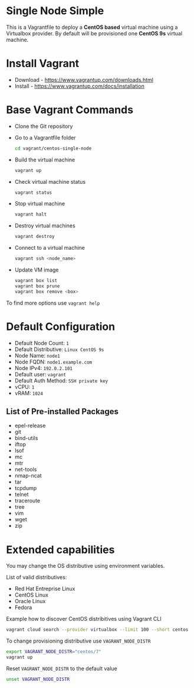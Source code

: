 Single Node Simple
======================

This is a Vagrantfile to deploy a **CentOS based** virtual machine using a Virtualbox provider. By default will be provisioned one **CentOS 9s** virtual machine.


# Install Vagrant

* Download - https://www.vagrantup.com/downloads.html
* Install - https://www.vagrantup.com/docs/installation

# Base Vagrant Commands

* Clone the Git repository
* Go to a Vagrantfile folder

  ```bash
  cd vagrant/centos-single-node
  ```

* Build the virtual machine

  ```bash
  vagrant up
  ```

* Check virtual machine status

  ```bash
  vagrant status
  ```

* Stop virtual machine

  ```bash
  vagrant halt
  ```

* Destroy virtual machines

  ```bash
  vagrant destroy
  ```

* Connect to a virtual machine

  ```bash
  vagrant ssh <node_name>
  ```

* Update VM image

  ```bash
  vagrant box list
  vagrant box prune
  vagrant box remove <box>
  ```

To find more options use `vagrant help`

# Default Configuration

* Default Node Count: `1`
* Default Distributive: `Linux CentOS 9s`
* Node Name: `node1`
* Node FQDN: `node1.example.com`
* Node IPv4: `192.0.2.101`
* Default user: `vagrant`
* Default Auth Method: `SSH private key`
* vCPU: `1`
* vRAM: `1024`

## List of Pre-installed Packages

* epel-release
* git
* bind-utils
* iftop
* lsof
* mc
* mtr
* net-tools
* nmap-ncat
* tar
* tcpdump
* telnet
* traceroute
* tree
* vim
* wget
* zip


Extended capabilities
=======================

You may change the OS distributive using environment variables.

List of valid distributives:

  * Red Hat Entreprise Linux
  * CentOS Linux
  * Oracle Linux
  * Fedora

Example how to discover CentOS distribitives using Vagrant CLI

```bash
vagrant cloud search --provider virtualbox --limit 100 --short centos | grep "generic/centos.*"
```

To change provisioning distributive use `VAGRANT_NODE_DISTR`

```bash
export VAGRANT_NODE_DISTR="centos/7"
vagrant up
```

Reset `VAGRANT_NODE_DISTR` to the default value

```bash
unset VAGRANT_NODE_DISTR
```
